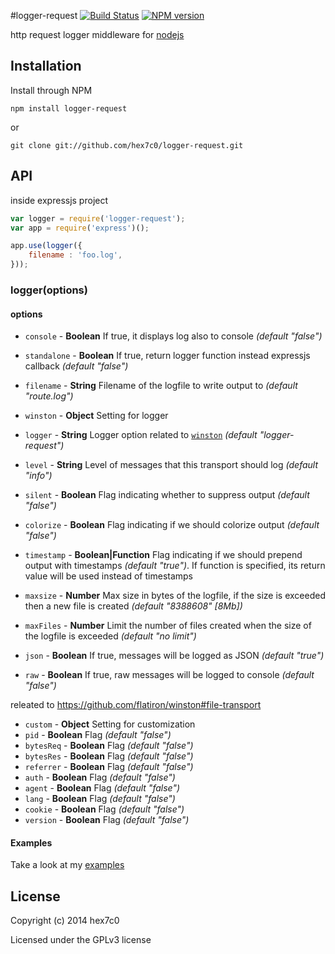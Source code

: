 #logger-request [![Build Status](https://travis-ci.org/hex7c0/logger-request.svg?branch=master)](https://travis-ci.org/hex7c0/logger-request) [![NPM version](https://badge.fury.io/js/logger-request.svg)](http://badge.fury.io/js/logger-request)

http request logger middleware for [nodejs](http://nodejs.org/)

## Installation

Install through NPM

```
npm install logger-request
```
or
```
git clone git://github.com/hex7c0/logger-request.git
```

## API

inside expressjs project
```js
var logger = require('logger-request');
var app = require('express')();

app.use(logger({
    filename : 'foo.log',
}));
```

### logger(options)

#### options

 - `console` - **Boolean** If true, it displays log also to console *(default "false")*
 - `standalone` - **Boolean** If true, return logger function instead expressjs callback *(default "false")*
 - `filename` - **String** Filename of the logfile to write output to *(default "route.log")*
 
 
 - `winston` - **Object** Setting for logger
  - `logger` - **String** Logger option related to [`winston`](https://github.com/flatiron/winston#working-with-multiple-loggers-in-winston) *(default "logger-request")*
  - `level` - **String** Level of messages that this transport should log *(default "info")*
  - `silent` - **Boolean** Flag indicating whether to suppress output *(default "false")*
  - `colorize` - **Boolean** Flag indicating if we should colorize output *(default "false")*
  - `timestamp` - **Boolean|Function** Flag indicating if we should prepend output with timestamps *(default "true")*. If function is specified, its return value will be used instead of timestamps
  - `maxsize` - **Number** Max size in bytes of the logfile, if the size is exceeded then a new file is created *(default "8388608" [8Mb])*
  - `maxFiles` - **Number** Limit the number of files created when the size of the logfile is exceeded *(default "no limit")*
  - `json` - **Boolean** If true, messages will be logged as JSON *(default "true")*
  - `raw` - **Boolean** If true, raw messages will be logged to console *(default "false")*
 
releated to https://github.com/flatiron/winston#file-transport

 - `custom` - **Object** Setting for customization
  - `pid` - **Boolean** Flag  *(default "false")*
  - `bytesReq` - **Boolean** Flag  *(default "false")*
  - `bytesRes` - **Boolean** Flag  *(default "false")*
  - `referrer` - **Boolean** Flag  *(default "false")*
  - `auth` - **Boolean** Flag  *(default "false")*
  - `agent` - **Boolean** Flag  *(default "false")*
  - `lang` - **Boolean** Flag  *(default "false")*
  - `cookie` - **Boolean** Flag  *(default "false")*
  - `version` - **Boolean** Flag  *(default "false")*

#### Examples

Take a look at my [examples](https://github.com/hex7c0/logger-request/tree/master/examples)

## License
Copyright (c) 2014 hex7c0

Licensed under the GPLv3 license
